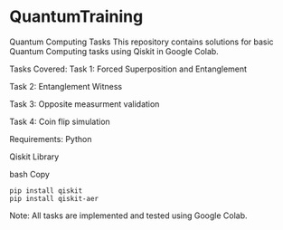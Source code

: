# QuantumTraining
Quantum Computing Tasks
This repository contains solutions for basic Quantum Computing tasks using Qiskit in Google Colab.

Tasks Covered:
Task 1: Forced Superposition and Entanglement

Task 2: Entanglement Witness

Task 3: Opposite measurment validation

Task 4: Coin flip simulation

Requirements:
Python

Qiskit Library

bash
Copy
```
pip install qiskit
pip install qiskit-aer
```
Note:
All tasks are implemented and tested using Google Colab.

